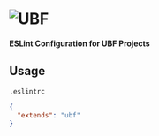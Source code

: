 # ![UBF][ubf-img]

[ubf-img]: http://static.ubfspec.org/img/ubf.svg

**ESLint Configuration for UBF Projects**

## Usage
`.eslintrc`
```json
{
  "extends": "ubf"
}
```
